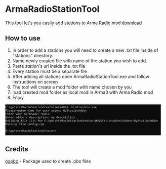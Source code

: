 # ArmaRadioStationTool
This tool let's you easily add stations to Arma Radio mod
[download](https://github.com/Hubix9/ArmaRadioStationTool/releases/download/v1.0/ArmaRadioStationTool.zip)

## How to use
1. In order to add a stations you will need to create a new .txt file inside of "stations" directory.
2. Name newly created file with name of the station you wish to add.
3. Paste station's url inside the .txt file
4. Every station must be a separate file
5. After adding all stations open ArmaRadioStationTool.exe and follow instructions on screen
6. The tool will create a mod folder with name chosen by you
7. load created mod folder as local mod in Arma3 with Arma Radio mod
8. Enjoy

![Image showing example usage of the tool](img/example.png)


## Credits
[gopbo](https://github.com/g0dsCookie/gopbo) - Package used to create .pbo files
